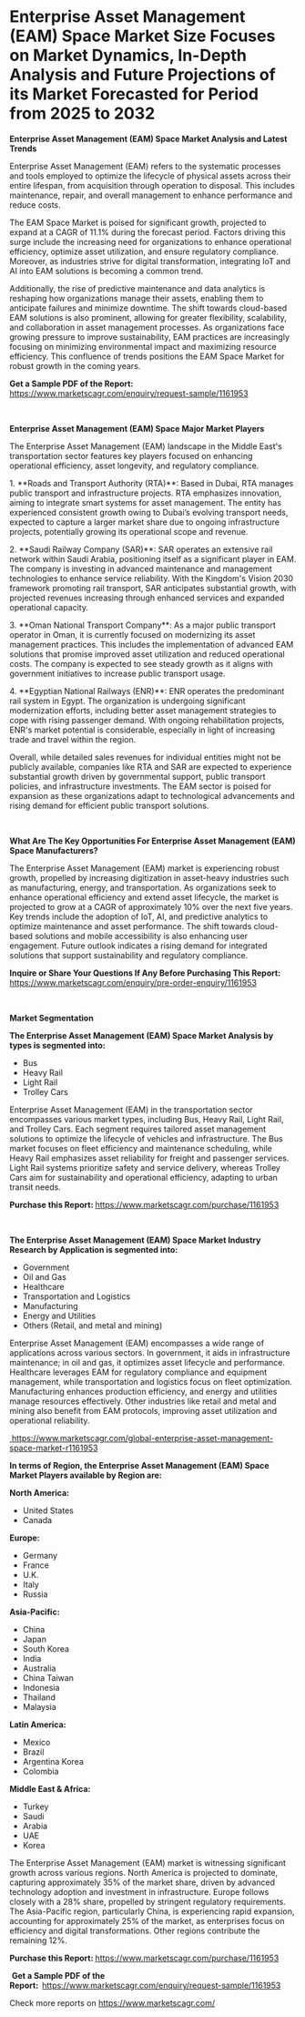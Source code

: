 <p><h1>Enterprise Asset Management (EAM) Space Market Size Focuses on Market Dynamics, In-Depth Analysis and Future Projections of its Market Forecasted for Period from 2025 to 2032</h1></p><p><strong>Enterprise Asset Management (EAM) Space Market Analysis and Latest Trends</strong></p>
<p><p>Enterprise Asset Management (EAM) refers to the systematic processes and tools employed to optimize the lifecycle of physical assets across their entire lifespan, from acquisition through operation to disposal. This includes maintenance, repair, and overall management to enhance performance and reduce costs. </p><p>The EAM Space Market is poised for significant growth, projected to expand at a CAGR of 11.1% during the forecast period. Factors driving this surge include the increasing need for organizations to enhance operational efficiency, optimize asset utilization, and ensure regulatory compliance. Moreover, as industries strive for digital transformation, integrating IoT and AI into EAM solutions is becoming a common trend. </p><p>Additionally, the rise of predictive maintenance and data analytics is reshaping how organizations manage their assets, enabling them to anticipate failures and minimize downtime. The shift towards cloud-based EAM solutions is also prominent, allowing for greater flexibility, scalability, and collaboration in asset management processes. As organizations face growing pressure to improve sustainability, EAM practices are increasingly focusing on minimizing environmental impact and maximizing resource efficiency. This confluence of trends positions the EAM Space Market for robust growth in the coming years.</p></p>
<p><strong>Get a Sample PDF of the Report:&nbsp;</strong> <a href="https://www.marketscagr.com/enquiry/request-sample/1161953?utm_campaign=1889&utm_medium=2&utm_source=Github&utm_content=ia&utm_term=11032025&utm_id=enterprise-asset-management-eam-space">https://www.marketscagr.com/enquiry/request-sample/1161953</a></p>
<p>&nbsp;</p>
<p><strong>Enterprise Asset Management (EAM) Space Major Market Players</strong></p>
<p><p>The Enterprise Asset Management (EAM) landscape in the Middle East's transportation sector features key players focused on enhancing operational efficiency, asset longevity, and regulatory compliance. </p><p>1. **Roads and Transport Authority (RTA)**: Based in Dubai, RTA manages public transport and infrastructure projects. RTA emphasizes innovation, aiming to integrate smart systems for asset management. The entity has experienced consistent growth owing to Dubai’s evolving transport needs, expected to capture a larger market share due to ongoing infrastructure projects, potentially growing its operational scope and revenue.</p><p>2. **Saudi Railway Company (SAR)**: SAR operates an extensive rail network within Saudi Arabia, positioning itself as a significant player in EAM. The company is investing in advanced maintenance and management technologies to enhance service reliability. With the Kingdom's Vision 2030 framework promoting rail transport, SAR anticipates substantial growth, with projected revenues increasing through enhanced services and expanded operational capacity.</p><p>3. **Oman National Transport Company**: As a major public transport operator in Oman, it is currently focused on modernizing its asset management practices. This includes the implementation of advanced EAM solutions that promise improved asset utilization and reduced operational costs. The company is expected to see steady growth as it aligns with government initiatives to increase public transport usage.</p><p>4. **Egyptian National Railways (ENR)**: ENR operates the predominant rail system in Egypt. The organization is undergoing significant modernization efforts, including better asset management strategies to cope with rising passenger demand. With ongoing rehabilitation projects, ENR's market potential is considerable, especially in light of increasing trade and travel within the region.</p><p>Overall, while detailed sales revenues for individual entities might not be publicly available, companies like RTA and SAR are expected to experience substantial growth driven by governmental support, public transport policies, and infrastructure investments. The EAM sector is poised for expansion as these organizations adapt to technological advancements and rising demand for efficient public transport solutions.</p></p>
<p>&nbsp;</p>
<p><strong>What Are The Key Opportunities For Enterprise Asset Management (EAM) Space Manufacturers?</strong></p>
<p><p>The Enterprise Asset Management (EAM) market is experiencing robust growth, propelled by increasing digitization in asset-heavy industries such as manufacturing, energy, and transportation. As organizations seek to enhance operational efficiency and extend asset lifecycle, the market is projected to grow at a CAGR of approximately 10% over the next five years. Key trends include the adoption of IoT, AI, and predictive analytics to optimize maintenance and asset performance. The shift towards cloud-based solutions and mobile accessibility is also enhancing user engagement. Future outlook indicates a rising demand for integrated solutions that support sustainability and regulatory compliance.</p></p>
<p><strong>Inquire or Share Your Questions If Any Before Purchasing This Report:</strong> <a href="https://www.marketscagr.com/enquiry/pre-order-enquiry/1161953?utm_campaign=1889&utm_medium=2&utm_source=Github&utm_content=ia&utm_term=11032025&utm_id=enterprise-asset-management-eam-space">https://www.marketscagr.com/enquiry/pre-order-enquiry/1161953</a></p>
<p>&nbsp;</p>
<p><strong>Market Segmentation</strong></p>
<p><strong>The Enterprise Asset Management (EAM) Space Market Analysis by types is segmented into:</strong></p>
<p><ul><li>Bus</li><li>Heavy Rail</li><li>Light Rail</li><li>Trolley Cars</li></ul></p>
<p><p>Enterprise Asset Management (EAM) in the transportation sector encompasses various market types, including Bus, Heavy Rail, Light Rail, and Trolley Cars. Each segment requires tailored asset management solutions to optimize the lifecycle of vehicles and infrastructure. The Bus market focuses on fleet efficiency and maintenance scheduling, while Heavy Rail emphasizes asset reliability for freight and passenger services. Light Rail systems prioritize safety and service delivery, whereas Trolley Cars aim for sustainability and operational efficiency, adapting to urban transit needs.</p></p>
<p><strong>Purchase this Report:&nbsp;</strong><a href="https://www.marketscagr.com/purchase/1161953?utm_campaign=1889&utm_medium=2&utm_source=Github&utm_content=ia&utm_term=11032025&utm_id=enterprise-asset-management-eam-space">https://www.marketscagr.com/purchase/1161953</a></p>
<p>&nbsp;</p>
<p><strong>The Enterprise Asset Management (EAM) Space Market Industry Research by Application is segmented into:</strong></p>
<p><ul><li>Government</li><li>Oil and Gas</li><li>Healthcare</li><li>Transportation and Logistics</li><li>Manufacturing</li><li>Energy and Utilities</li><li>Others (Retail, and metal and mining)</li></ul></p>
<p><p>Enterprise Asset Management (EAM) encompasses a wide range of applications across various sectors. In government, it aids in infrastructure maintenance; in oil and gas, it optimizes asset lifecycle and performance. Healthcare leverages EAM for regulatory compliance and equipment management, while transportation and logistics focus on fleet optimization. Manufacturing enhances production efficiency, and energy and utilities manage resources effectively. Other industries like retail and metal and mining also benefit from EAM protocols, improving asset utilization and operational reliability.</p></p>
<p><a href="https://www.marketscagr.com/global-enterprise-asset-management-space-market-r1161953?utm_campaign=1889&utm_medium=2&utm_source=Github&utm_content=ia&utm_term=11032025&utm_id=enterprise-asset-management-eam-space">&nbsp;https://www.marketscagr.com/global-enterprise-asset-management-space-market-r1161953</a></p>
<p><strong>In terms of Region, the Enterprise Asset Management (EAM) Space Market Players available by Region are:</strong></p>
<p>
    <p> <strong> North America: </strong>
        <ul>
            <li>United States</li>
            <li>Canada</li>
        </ul>
        </p> 
    <p> <strong> Europe: </strong>
        <ul>
            <li>Germany</li>
            <li>France</li>
            <li>U.K.</li>
            <li>Italy</li>
            <li>Russia</li>
        </ul>
        </p> 
    <p> <strong> Asia-Pacific: </strong>
        <ul>
            <li>China</li>
            <li>Japan</li>
            <li>South Korea</li>
            <li>India</li>
            <li>Australia</li>
            <li>China Taiwan</li>
            <li>Indonesia</li>
            <li>Thailand</li>
            <li>Malaysia</li>
        </ul>
        </p> 
    <p> <strong> Latin America: </strong>
        <ul>
            <li>Mexico</li>
            <li>Brazil</li>
            <li>Argentina Korea</li>
            <li>Colombia</li>
        </ul>
        </p> 
    <p> <strong> Middle East & Africa: </strong>
        <ul>
            <li>Turkey</li>
            <li>Saudi</li>
            <li>Arabia</li>
            <li>UAE</li>
            <li>Korea</li>
        </ul>
    </p>
    </p>
<p><p>The Enterprise Asset Management (EAM) market is witnessing significant growth across various regions. North America is projected to dominate, capturing approximately 35% of the market share, driven by advanced technology adoption and investment in infrastructure. Europe follows closely with a 28% share, propelled by stringent regulatory requirements. The Asia-Pacific region, particularly China, is experiencing rapid expansion, accounting for approximately 25% of the market, as enterprises focus on efficiency and digital transformations. Other regions contribute the remaining 12%.</p></p>
<p><strong>Purchase this Report: </strong><a href="https://www.marketscagr.com/purchase/1161953?utm_campaign=1889&utm_medium=2&utm_source=Github&utm_content=ia&utm_term=11032025&utm_id=enterprise-asset-management-eam-space">https://www.marketscagr.com/purchase/1161953</a></p>
<p>&nbsp;<strong>Get a Sample PDF of the Report:&nbsp;&nbsp;</strong><a href="https://www.marketscagr.com/enquiry/request-sample/1161953?utm_campaign=1889&utm_medium=2&utm_source=Github&utm_content=ia&utm_term=11032025&utm_id=enterprise-asset-management-eam-space">https://www.marketscagr.com/enquiry/request-sample/1161953</a></p>
<p><strong></strong></p>
<p>Check more reports on <a href="https://www.marketscagr.com/?utm_campaign=1889&utm_medium=2&utm_source=Github&utm_content=ia&utm_term=11032025&utm_id=enterprise-asset-management-eam-space">https://www.marketscagr.com/</a></p>
